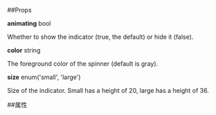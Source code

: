 ##Props 

**animating** bool 

Whether to show the indicator (true, the default) or hide it (false).

**color** string 

The foreground color of the spinner (default is gray).

**size** enum('small', 'large') 

Size of the indicator. Small has a height of 20, large has a height of 36.

##属性
